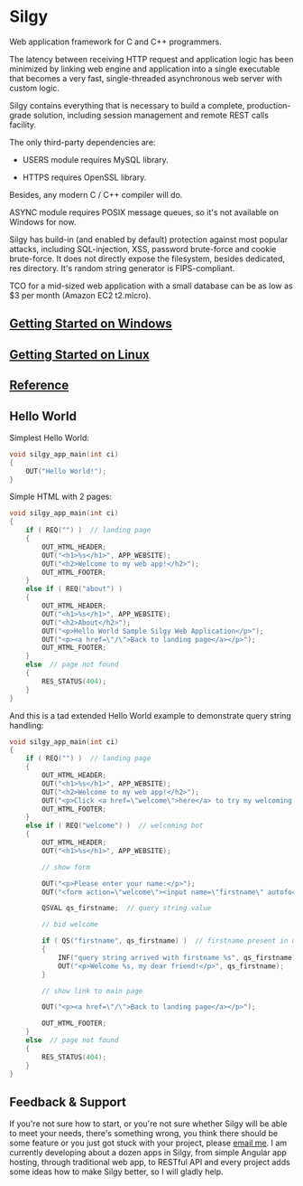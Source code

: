 # Silgy

Web application framework for C and C++ programmers.

The latency between receiving HTTP request and application logic has been minimized by linking web engine and application into a single executable that becomes a very fast, single-threaded asynchronous web server with custom logic.

Silgy contains everything that is necessary to build a complete, production-grade solution, including session management and remote REST calls facility.

The only third-party dependencies are:

* USERS module requires MySQL library.

* HTTPS requires OpenSSL library.

Besides, any modern C / C++ compiler will do.

ASYNC module requires POSIX message queues, so it's not available on Windows for now.

Silgy has build-in (and enabled by default) protection against most popular attacks, including SQL-injection, XSS, password brute-force and cookie brute-force. It does not directly expose the filesystem, besides dedicated, res directory. It's random string generator is FIPS-compliant.

TCO for a mid-sized web application with a small database can be as low as $3 per month (Amazon EC2 t2.micro).

## [Getting Started on Windows](https://github.com/silgy/silgy/wiki/Silgy-Hello-World-%E2%80%94-Getting-Started-on-Windows)

## [Getting Started on Linux](https://github.com/silgy/silgy/wiki/Silgy-Hello-World-%E2%80%94-Getting-Started-on-Linux)

## [Reference](https://github.com/silgy/silgy/wiki/Silgy-functions-and-macros)

## Hello World
Simplest Hello World:
```source.c++
void silgy_app_main(int ci)
{
    OUT("Hello World!");
}
```

Simple HTML with 2 pages:
```source.c++
void silgy_app_main(int ci)
{
    if ( REQ("") )  // landing page
    {
        OUT_HTML_HEADER;
        OUT("<h1>%s</h1>", APP_WEBSITE);
        OUT("<h2>Welcome to my web app!</h2>");
        OUT_HTML_FOOTER;
    }
    else if ( REQ("about") )
    {
        OUT_HTML_HEADER;
        OUT("<h1>%s</h1>", APP_WEBSITE);
        OUT("<h2>About</h2>");
        OUT("<p>Hello World Sample Silgy Web Application</p>");
        OUT("<p><a href=\"/\">Back to landing page</a></p>");
        OUT_HTML_FOOTER;
    }
    else  // page not found
    {
        RES_STATUS(404);
    }
}
```

And this is a tad extended Hello World example to demonstrate query string handling:
```source.c++
void silgy_app_main(int ci)
{
    if ( REQ("") )  // landing page
    {
        OUT_HTML_HEADER;
        OUT("<h1>%s</h1>", APP_WEBSITE);
        OUT("<h2>Welcome to my web app!</h2>");
        OUT("<p>Click <a href=\"welcome\">here</a> to try my welcoming bot.</p>");
        OUT_HTML_FOOTER;
    }
    else if ( REQ("welcome") )  // welcoming bot
    {
        OUT_HTML_HEADER;
        OUT("<h1>%s</h1>", APP_WEBSITE);

        // show form

        OUT("<p>Please enter your name:</p>");
        OUT("<form action=\"welcome\"><input name=\"firstname\" autofocus> <input type=\"submit\" value=\"Run\"></form>");

        QSVAL qs_firstname;  // query string value

        // bid welcome

        if ( QS("firstname", qs_firstname) )  // firstname present in query string, copy it to qs_firstname
        {
            INF("query string arrived with firstname %s", qs_firstname);  // this will write to the log file
            OUT("<p>Welcome %s, my dear friend!</p>", qs_firstname);
        }

        // show link to main page

        OUT("<p><a href=\"/\">Back to landing page</a></p>");

        OUT_HTML_FOOTER;
    }
    else  // page not found
    {
        RES_STATUS(404);
    }
}
```

## Feedback & Support
If you're not sure how to start, or you're not sure whether Silgy will be able to meet your needs, there's something wrong, you think there should be some feature or you just got stuck with your project, please [email me](mailto:silgy.help@gmail.com). I am currently developing about a dozen apps in Silgy, from simple Angular app hosting, through traditional web app, to RESTful API and every project adds some ideas how to make Silgy better, so I will gladly help.
